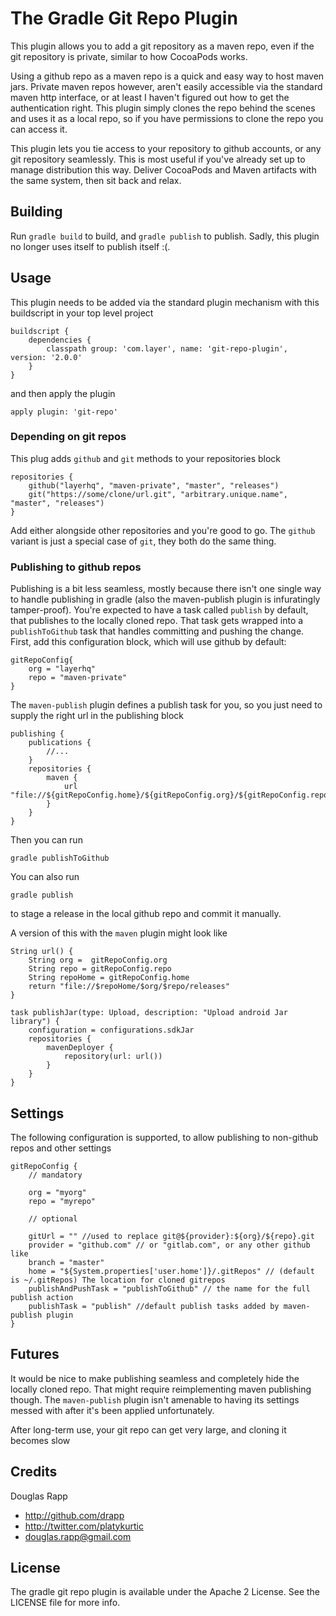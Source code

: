 # The Gradle Git Repo Plugin

This plugin allows you to add a git repository as a maven repo, even if the git
repository is private, similar to how CocoaPods works.

Using a github repo as a maven repo is a quick and easy way to host maven jars.
Private maven repos however, aren't easily accessible via the standard maven
http interface, or at least I haven't figured out how to get the authentication
right. This plugin simply clones the repo behind the scenes and uses it as a
local repo, so if you have permissions to clone the repo you can access it.

This plugin lets you tie access to your repository to github accounts, or any git repository
seamlessly. This is most useful if you've already set up to manage distribution
this way. Deliver CocoaPods and Maven artifacts with the same system, then sit
back and relax.

## Building

Run `gradle build` to build, and `gradle publish` to publish. Sadly, this plugin no longer
uses itself to publish itself :(.

## Usage

This plugin needs to be added via the standard plugin mechanism with this buildscript in your top level project

    buildscript {
        dependencies {
            classpath group: 'com.layer', name: 'git-repo-plugin', version: '2.0.0'
        }
    }

and then apply the plugin

    apply plugin: 'git-repo'


### Depending on git repos

This plug adds `github` and `git` methods to your repositories block

    repositories {
        github("layerhq", "maven-private", "master", "releases")
        git("https://some/clone/url.git", "arbitrary.unique.name", "master", "releases")
    }

Add either alongside other repositories and you're good to go. The `github` variant is
just a special case of `git`, they both do the same thing.

### Publishing to github repos

Publishing is a bit less seamless, mostly because there isn't one single way to
handle publishing in gradle (also the maven-publish plugin is infuratingly
tamper-proof). You're expected to have a task called `publish` by default, that
publishes to the locally cloned repo. That task gets wrapped into a
`publishToGithub` task that handles committing and pushing the change. First, add this
configuration block, which will use github by default:

    gitRepoConfig{
        org = "layerhq"
        repo = "maven-private"
    }

The `maven-publish` plugin defines a publish task for you, so you just need to
supply the right url in the publishing block

    publishing {
        publications {
            //...
        }
        repositories {
            maven {
                url "file://${gitRepoConfig.home}/${gitRepoConfig.org}/${gitRepoConfig.repo}/releases"
            }
        }
    }

Then you can run

    gradle publishToGithub

You can also run 

    gradle publish

to stage a release in the local github repo and commit it manually.


A version of this with the `maven` plugin might look like

    String url() {
        String org =  gitRepoConfig.org
        String repo = gitRepoConfig.repo
        String repoHome = gitRepoConfig.home
        return "file://$repoHome/$org/$repo/releases"
    }
    
    task publishJar(type: Upload, description: "Upload android Jar library") {
        configuration = configurations.sdkJar
        repositories {
            mavenDeployer {
                repository(url: url())
            }
        }
    }

## Settings

The following configuration is supported, to allow publishing to non-github repos and other settings

    gitRepoConfig {
		// mandatory

        org = "myorg"
		repo = "myrepo"

		// optional

	    gitUrl = "" //used to replace git@${provider}:${org}/${repo}.git
		provider = "github.com" // or "gitlab.com", or any other github like
		branch = "master"
		home = "${System.properties['user.home']}/.gitRepos" // (default is ~/.gitRepos) The location for cloned gitrepos
        publishAndPushTask = "publishToGithub" // the name for the full publish action
        publishTask = "publish" //default publish tasks added by maven-publish plugin
	}

## Futures

It would be nice to make publishing seamless and completely
hide the locally cloned repo. That might require reimplementing maven
publishing though. The `maven-publish` plugin isn't amenable to having its
settings messed with after it's been applied unfortunately.

After long-term use, your git repo can get very large, and cloning it becomes slow

## Credits

Douglas Rapp

- http://github.com/drapp
- http://twitter.com/platykurtic
- douglas.rapp@gmail.com

## License

The gradle git repo plugin is available under the Apache 2 License. See the LICENSE file for more info.
